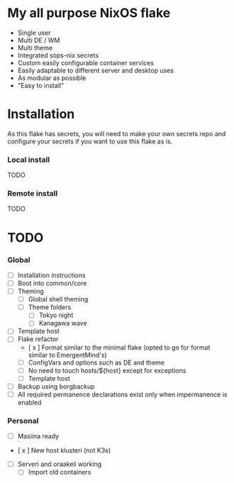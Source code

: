 # My all purpose NixOS flake
 - Single user
 - Multi DE / WM
 - Multi theme
 - Integrated sops-nix secrets
 - Custom easily configurable container services
 - Easily adaptable to different server and desktop uses
 - As modular as possible
 - "Easy to install"

# Installation
As this flake has secrets, you will need to make your own secrets repo and configure your secrets if you want to use this flake as is.
### Local install
TODO
### Remote install
TODO

# TODO
### Global
 - [ ] Installation instructions
 - [ ] Boot into common/core
 - [ ] Theming
   - [ ] Global shell theming
   - [ ] Theme folders
     - [ ] Tokyo night
     - [ ] Kanagawa wave
 - [ ] Template host
 - [ ] Flake refactor 
    - [ x ] Format similar to the minimal flake (opted to go for format similar to EmergentMind's)
    - [ ] ConfigVars and options such as DE and theme
    - [ ] No need to touch hosts/${host} except for exceptions
    - [ ] Template host
 - [ ] Backup using borgbackup
 - [ ] All required permanence declarations exist only when impermanence is enabled
### Personal
 - [ ] Masiina ready
 - [ x ] New host klusteri (not K3s)
 - [ ] Serveri and oraakeli working
   - [ ] Import old containers
